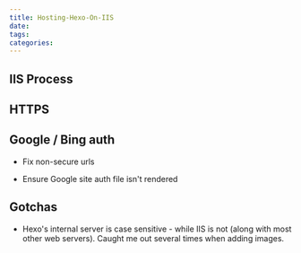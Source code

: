 ```yaml
---
title: Hosting-Hexo-On-IIS
date:
tags:
categories:
---
```


## IIS Process

## HTTPS

## Google / Bing auth

* Fix non-secure urls

* Ensure Google site auth file isn't rendered

## Gotchas

* Hexo's internal server is case sensitive - while IIS is not (along with most other web servers). 
Caught me out several times when adding images. 
